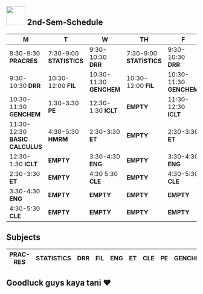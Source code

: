 ## <img src="https://upload.wikimedia.org/wikipedia/commons/thumb/c/c3/Python-logo-notext.svg/1200px-Python-logo-notext.svg.png" width="50px"> 2nd-Sem-Schedule
| M | T  | W | TH  | F |
|---|---|---|---|---|
| 8:30-9:30 **PRACRES**  | 7:30-9:00 **STATISTICS**  |  9:30-10:30 **DRR** | 7:30-9:00 **STATISTICS** |  9:30-10:30 **DRR**  |
| 9:30-10:30 **DRR**  |  10:30-12:00 **FIL**  |  10:30-11:30 **GENCHEM** | 10:30-12:00 **FIL** |   10:30-11:30 **GENCHEM** |
| 10:30-11:30 **GENCHEM** | 1:30-3:30 **PE**  | 12:30-1:30 **ICLT** | **EMPTY**  |   11:30-12:30 **ICLT**  |
| 11:30-12:30 **BASIC CALCULUS** |4:30-5:30 **HMRM** |  2:30-3:30 **ET** | **EMPTY** |  2:30-3:30 **ET** |
| 12:30-1:30 **ICLT** |**EMPTY**|  3:30-4:30 **ENG**| **EMPTY** | 3:30-4:30 **ENG**  | 
| 2:30-3:30 **ET**| **EMPTY**|  4:30 5:30 **CLE** | **EMPTY** | 4:30-5:30 **CLE** |
| 3:30-4:30 **ENG**| **EMPTY** | **EMPTY**| **EMPTY**| **EMPTY** |
| 4:30-5:30 **CLE** | **EMPTY** |**EMPTY** | **EMPTY** | **EMPTY**|

## Subjects
|**PRAC-RES**|**STATISTICS**|**DRR**|**FIL**|**ENG**|**ET**|**CLE**|**PE**|**GENCHEM**|**CALCULUS**|
|---|---|---|---|---|---|---|---|---|--|

## Goodluck guys kaya tani ❤️


